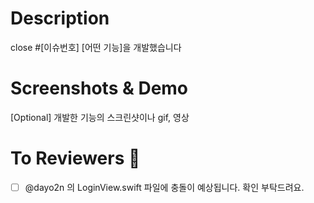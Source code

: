 # Description
close #[이슈번호]
[어떤 기능]을 개발했습니다

# Screenshots & Demo
[Optional] 개발한 기능의 스크린샷이나 gif, 영상

# To Reviewers 🤲
- [ ] @dayo2n 의 LoginView.swift 파일에 충돌이 예상됩니다. 확인 부탁드려요.
